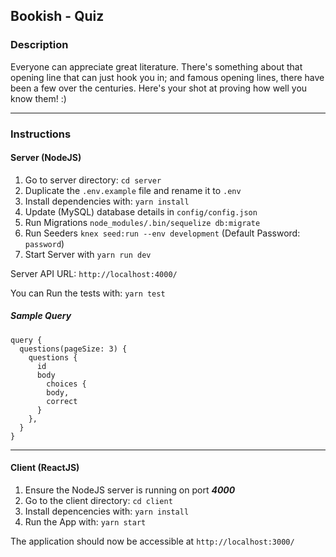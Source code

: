 ## Bookish - Quiz

### Description

Everyone can appreciate great literature. There's something about that opening line that can just hook you in; and famous opening lines, there have been a few over the centuries. Here's your shot at proving how well you know them! :)

---

### Instructions

#### Server (NodeJS)
1. Go to server directory: `cd server`
2. Duplicate the `.env.example` file and rename it to `.env`
3. Install dependencies with: `yarn install`
4. Update (MySQL) database details in `config/config.json`
5. Run Migrations `node_modules/.bin/sequelize db:migrate`
6. Run Seeders `knex seed:run --env development` (Default Password: `password`)
7. Start Server with `yarn run dev`

Server API URL: `http://localhost:4000/`

You can Run the tests with: `yarn test`

##### Sample Query
```
query {
  questions(pageSize: 3) {
    questions {
      id
      body
    	choices {
        body,
        correct
      }
    },
  }
}
```

---

#### Client (ReactJS)
1. Ensure the NodeJS server is running on port ***4000***
2. Go to the client directory: `cd client`
3. Install depencencies with: `yarn install`
4. Run the App with: `yarn start`

The application should now be accessible at `http://localhost:3000/`